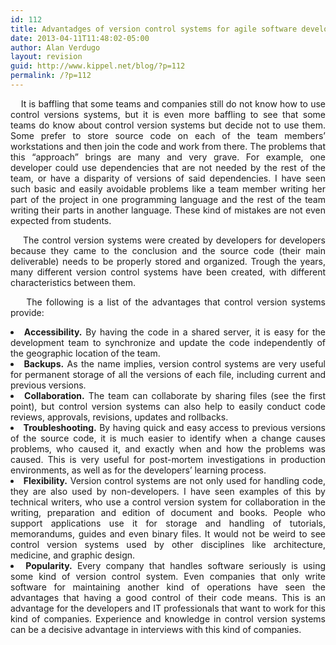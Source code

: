 ```yaml
---
id: 112
title: Advantadges of version control systems for agile software development.
date: 2013-04-11T11:48:02-05:00
author: Alan Verdugo
layout: revision
guid: http://www.kippel.net/blog/?p=112
permalink: /?p=112
---
```

<p style="text-align: justify;">
      It is baffling that some teams and companies still do not know how to use control versions systems, but it is even more baffling to see that some teams do know about control version systems but decide not to use them. Some prefer to store source code on each of the team members&#8217; workstations and then join the code and work from there. The problems that this &#8220;approach&#8221; brings are many and very grave. For example, one developer could use dependencies that are not needed by the rest of the team, or have a disparity of versions of said dependencies. I have seen such basic and easily avoidable problems like a team member writing her part of the project in one programming language and the rest of the team writing their parts in another language. These kind of mistakes are not even expected from students.
</p>

<p style="text-align: justify;">
      The control version systems were created by developers for developers because they came to the conclusion and the source code (their main deliverable) needs to be properly stored and organized. Trough the years, many different version control systems have been created, with different characteristics between them.
</p>

<p style="text-align: justify;">
      The following is a list of the advantages that control version systems provide:
</p>

<li style="text-align: justify;">
  <strong>Accessibility.</strong> By having the code in a shared server, it is easy for the development team to synchronize and update the code independently of the geographic location of the team.
</li>
<li style="text-align: justify;">
  <strong>Backups.</strong> As the name implies, version control systems are very useful for permanent storage of all the versions of each file, including current and previous versions.
</li>
<li style="text-align: justify;">
  <strong>Collaboration.</strong> The team can collaborate by sharing files (see the first point), but control version systems can also help to easily conduct code reviews, approvals, revisions, updates and rollbacks.
</li>
<li style="text-align: justify;">
  <strong>Troubleshooting.</strong> By having quick and easy access to previous versions of the source code, it is much easier to identify when a change causes problems, who caused it, and exactly when and how the problems was caused. This is very useful for post-mortem investigations in production environments, as well as for the developers&#8217; learning process.
</li>
<li style="text-align: justify;">
  <strong>Flexibility.</strong> Version control systems are not only used for handling code, they are also used by non-developers. I have seen examples of this by technical writers, who use a control version system for collaboration in the writing, preparation and edition of document and books. People who support applications use it for storage and handling of tutorials, memorandums, guides and even binary files. It would not be weird to see control version systems used by other disciplines like architecture, medicine, and graphic design.
</li>
<li style="text-align: justify;">
  <strong>Popularity.</strong> Every company that handles software seriously is using some kind of version control system. Even companies that only write software for maintaining another kind of operations have seen the advantages that having a good control of their code means. This is an advantage for the developers and IT professionals that want to work for this kind of companies. Experience and knowledge in control version systems can be a decisive advantage in interviews with this kind of companies.
</li>